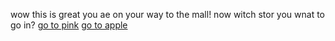 wow this is great you ae on your way to the mall!
now witch stor you wnat to go in?
[go to pink](pink.md)
[go to apple](apple.md)